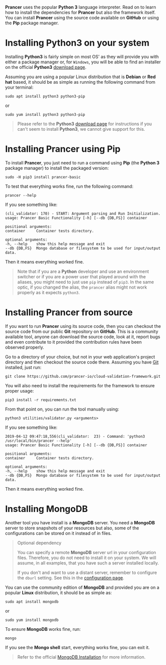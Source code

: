 **Prancer** uses the popular **Python 3** language interpreter. Read on to learn how to install the dependencies for **Prancer** but also the framework itself. You can install **Prancer** using the source code available on **GitHub** or using the **Pip** package manager.

# Installing Python3 on your system

Installing **Python3** is fairly simple on most OS' as they will provide you with either a package manager or, for `Windows`, you will be able to find an installer on the official **Python3** [download page](https://www.python.org/downloads/).

Assuming you are using a popular Linux distribution that is **Debian** or **Red hat** based, it should be as simple as running the following command from your terminal:

    sudo apt install python3 python3-pip

or

    sudo yum install python3 python3-pip

> Please refer to the **Python3** [download page](https://www.python.org/downloads/) for instructions if you can't seem to install **Python3**, we cannot give support for this.

# Installing Prancer using Pip

To install **Prancer**, you just need to run a command using **Pip** (the **Python 3** package manager) to install the packaged version:

    sudo -H pip3 install prancer-basic

To test that everything works fine, run the following command:

    prancer --help

If you see something like:

    (cli_validator: 170) - START: Argument parsing and Run Initialization.
    usage: Prancer Basic Functionality [-h] [--db {DB,FS}] container

    positional arguments:
    container     Container tests directory.

    optional arguments:
    -h, --help    show this help message and exit
    --db {DB,FS}  Mongo database or filesystem to be used for input/output data.

Then it means everything worked fine.

> Note that if you are a **Python** developer and use an environment switcher or if you are a power user that played around with the aliases, you might need to just use `pip` instead of `pip3`. In the same optic, if you changed the alias, the `prancer` alias might not work properly as it expects `python3`.

# Installing Prancer from source

If you want to run **Prancer** using its source code, then you can checkout the source code from our public **Git** repository on **GitHub**. This is a community available tool, anyone can download the source code, look at it, report bugs and even contribute to it provided the contribution rules have been observed properly.

Go to a directory of your choice, but not in your web application's project directory and then checkout the source code there. Assuming you have [Git](https://git-scm.com/downloads) installed, just run:

    git clone https://github.com/prancer-io/cloud-validation-framework.git

You will also need to install the requirements for the framework to ensure proper usage:

    pip3 install -r requirements.txt

From that point on, you can run the tool manually using:

    python3 utilities/validator.py <arguments>

If you see something like:

    2019-04-12 09:47:18,556(cli_validator:  23) - Command: 'python3 /usr/local/bin/prancer --help'
    usage: Prancer Basic Functionality [-h] [--db {DB,FS}] container

    positional arguments:
    container     Container tests directory.

    optional arguments:
    -h, --help    show this help message and exit
    --db {DB,FS}  Mongo database or filesystem to be used for input/output data.

Then it means everything worked fine.

# Installing MongoDB

Another tool you have install is a **MongoDB** server. You need a **MongoDB** server to store snapshots of your resources but also, some of the configurations can be stored on it instead of in files. 

> <NoteTitle>Optional dependency</NoteTitle>
>
> You can specify a remote **MongoDB** server url in your configuration files. Therefore, you do not need to install it on your system. We will assume, in all examples, that you have such a server installed locally. 
>
> If you don't and want to use a distant server, remember to configure the `dburl` setting. See this in the [configuration page](configuration/basics.md).

You can use the community edition of **MongoDB** and provided you are on a popular **Linux** distribution, it should be as simple as:

    sudo apt install mongodb

or

    sudo yum install mongodb

To ensure **MongoDB** works fine, run:

    mongo

If you see the **Mongo shell** start, everything works fine, you can exit it.

> Refer to the official [MongoDB Installation](https://docs.mongodb.com/manual/installation/) for more information.